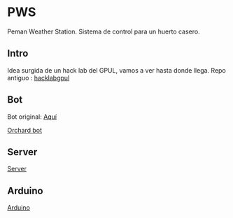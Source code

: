 # PWS
Peman Weather Station. Sistema de control para un huerto casero.
## Intro
Idea surgida de un hack lab del GPUL, vamos a ver hasta donde llega.
Repo antiguo : [hacklabgpul](https://github.com/mandrewcito/hackLabGpul/)

## Bot
Bot original: [Aquí](https://github.com/gpul-labs/DomoticBot)

[Orchard bot ](./bot)
## Server
[Server](./server)
## Arduino
[Arduino](./arduino)

